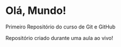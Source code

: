# Olá, Mundo!
 Primeiro Repositório do curso de Git e GitHub

Repositório criado durante uma aula ao vivo!
  